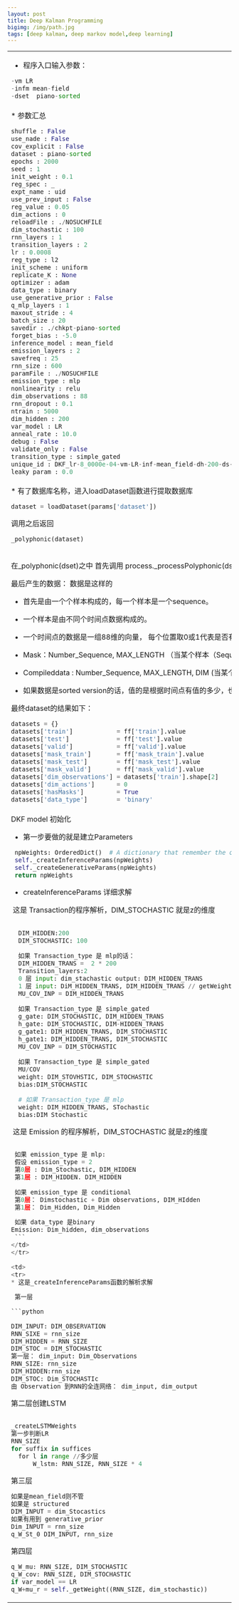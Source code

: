 ```yaml
---
layout: post
title: Deep Kalman Programming
bigimg: /img/path.jpg
tags: [deep kalman, deep markov model,deep learning]
---
```

<table width="100%">
<tr>
<td>

* 程序入口输入参数：

```python
-vm LR
-infm mean-field
-dset  piano-sorted
```
</td>
</tr>
<tr>
<td>
* 参数汇总

```python
shuffle : False 
use_nade : False 
cov_explicit : False 
dataset : piano-sorted 
epochs : 2000 
seed : 1 
init_weight : 0.1 
reg_spec : _ 
expt_name : uid 
use_prev_input : False 
reg_value : 0.05 
dim_actions : 0 
reloadFile : ./NOSUCHFILE 
dim_stochastic : 100 
rnn_layers : 1 
transition_layers : 2 
lr : 0.0008 
reg_type : l2 
init_scheme : uniform 
replicate_K : None 
optimizer : adam 
data_type : binary 
use_generative_prior : False 
q_mlp_layers : 1 
maxout_stride : 4 
batch_size : 20 
savedir : ./chkpt-piano-sorted 
forget_bias : -5.0 
inference_model : mean_field 
emission_layers : 2 
savefreq : 25 
rnn_size : 600 
paramFile : ./NOSUCHFILE 
emission_type : mlp 
nonlinearity : relu 
dim_observations : 88 
rnn_dropout : 0.1 
ntrain : 5000 
dim_hidden : 200 
var_model : LR 
anneal_rate : 10.0 
debug : False 
validate_only : False 
transition_type : simple_gated 
unique_id : DKF_lr-8_0000e-04-vm-LR-inf-mean_field-dh-200-ds-100-nl-relu-bs-20-ep-2000-rs-600-ttype-simple_gated-etype-mlp-previnp-False-ar-1_0000e+01-rv-5_0000e-02-nade-False-nt-5000-uid 
leaky_param : 0.0 
```
</td>
</tr>
<tr>
<td>
* 有了数据库名称，进入loadDataset函数进行提取数据库

```python
dataset = loadDataset(params['dataset'])
```
调用之后返回

```python
_polyphonic(dataset)

```
</td>
</tr>
<tr>
<td>
  
在_polyphonic(dset)之中
首先调用 process._processPolyphonic(dset)
如果有数据库，那么什么都不做。如果没有数据库，那么进行产生数据库的准备

最后产生的数据：
数据是这样的
* 首先是由一个个样本构成的，每一个样本是一个sequence。
* 一个样本是由不同个时间点数据构成的。
* 一个时间点的数据是一组88维的向量， 每个位置取0或1代表是否有该键

* Mask：Number_Sequence, MAX_LENGTH （当某个样本（Sequence）,的某个时间点（T) 有数据时为1）
* Compileddata : Number_Sequence, MAX_LENGTH, DIM (当某个样本，的某个时间点的，某一个键有值时为1)
* 如果数据是sorted version的话，值的是根据时间点有值的多少，也就是Sequence的长度来搞事情的。

最终dataset的结果如下：
```python
datasets = {}
datasets['train']            = ff['train'].value
datasets['test']             = ff['test'].value
datasets['valid']            = ff['valid'].value
datasets['mask_train']       = ff['mask_train'].value
datasets['mask_test']        = ff['mask_test'].value
datasets['mask_valid']       = ff['mask_valid'].value
datasets['dim_observations'] = datasets['train'].shape[2]
datasets['dim_actions']      = 0
datasets['hasMasks']         = True
datasets['data_type']        = 'binary'
```
</td>
</tr>
<tr>
<td>
DKF model
初始化

* 第一步要做的就是建立Parameters
 
 ```python
  npWeights: OrderedDict()  # A dictionary that remember the order it added
  self._createInferenceParams(npWeights)
  self._createGenerativeParams(npWeights)
  return npWeights
  ```
* createInferenceParams 详细求解

  这是 Transaction的程序解析，DIM_STOCHASTIC 就是z的维度

```python
  
  DIM_HIDDEN:200
  DIM_STOCHASTIC: 100
  
  如果 Transaction_type 是 mlp的话：
  DIM_HIDDEN_TRANS =  2 * 200
  Transition_layers:2
  0 层 input: dim_stachastic output: DIM_HIDDEN_TRANS
  1 层 input: DiM_HIDDEN_TRANS, DIM_HIDDEN_TRANS // getWeight return np array
  MU_COV_INP = DIM_HIDDEN_TRANS
  
  如果 Transaction_type 是 simple_gated
  g_gate: DIM_STOCHASTIC, DIM_HIDDEN_TRANS
  h_gate: DIM_STOCHASTIC, DIM-HIDDEN_TRANS
  g_gate1: DIM_HIDDEN_TRANS, DIM_STOCHASTIC
  h_gate1: DIM_HIDDEN_TRANS, DIM_STOCHASTIC
  MU_COV_INP = DIM_STOCHASTIC
  
  如果 Transaction_type 是 simple_gated
  MU/COV
  weight: DIM_STOVHSTIC, DIM_STOCHASTIC 
  bias:DIM_STOCHASTIC
  
  # 如果 Transaction_type 是 mlp
  weight: DIM_HIDDEN_TRANS, STochastic
  bias:DIM Stochastic 
``` 


  这是 Emission 的程序解析，DIM_STOCHASTIC 就是z的维度
  
  ```python
  
  如果 emission_type 是 mlp:
  假设 emission_type = 2
  第0层 : Dim_Stochastic, DIM_HIDDEN
  第1层 : DIM_HIDDEN. DIM_HIDDEN
  
  如果 emission_type 是 conditional
  第0层： Dimstochastic + Dim observations, DIM_HIdden
  第1层： Dim_Hidden, Dim_Hidden
  
  如果 data_type 是binary
  Emission: Dim_hidden, dim_observations
  ```
</td>
</tr>

<td>
<tr>
* 这是_createInferenceParams函数的解析求解
  
  第一层

```python
  
DIM_INPUT: DIM_OBSERVATION
RNN_SIXE = rnn_size
DIM_HIDDEN = RNN_SIZE
DIM_STOC = DIM_STOCHASTIC
第一层： dim_input: Dim_Observations
RNN_SIZE: rnn_size
DIM_HIDDEN:rnn_size
DIM_STOC: Dim_STOCHASTIc
由 Observation 到RNN的全连网络： dim_input, dim_output
````

第二层创建LSTM

```python

_createLSTMWeights
第一步判断LR
RNN_SIZE
for suffix in suffices
  for l in range //多少层
      W_lstm: RNN_SIZE, RNN_SIZE * 4
```

第三层

```python
如果是mean_field则不管
如果是 structured
DIM_INPUT = dim_Stocastics
如果有用到 generative_prior
Dim_INPUT = rnn_size
q_W_St_0 DIM_INPUT, rnn_size

```
第四层

```python
q_W_mu: RNN_SIZE, DIM_STOCHASTIC
q_W_cov: RNN_SIZE, DIM_STOCHASTIC
if var_model == LR
q_W+mu_r = self._getWeight((RNN_SIZE, dim_stochastic))
```

</tr>
</td>

